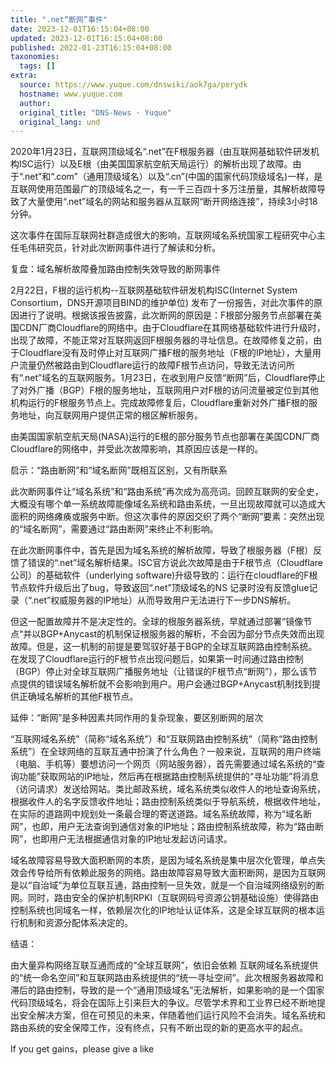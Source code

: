```yaml
---
title: ".net“断网”事件"
date: 2023-12-01T16:15:04+08:00
updated: 2023-12-01T16:15:04+08:00
published: 2022-01-23T16:15:04+08:00
taxonomies:
  tags: []
extra:
  source: https://www.yuque.com/dnswiki/aok7ga/perydk
  hostname: www.yuque.com
  author: 
  original_title: "DNS-News · Yuque"
  original_lang: und
---
```


2020年1月23日，互联网顶级域名“.net”在F根服务器（由互联网基础软件研发机构ISC运行）以及E根（由美国国家航空航天局运行）的解析出现了故障。由于“.net”和“.com”（通用顶级域名）以及“.cn”(中国的国家代码顶级域名)一样，是互联网使用范围最广的顶级域名之一，有一千三百四十多万注册量，其解析故障导致了大量使用“.net”域名的网站和服务器从互联网“断开网络连接”，持续3小时18分钟。  

这次事件在国际互联网社群造成很大的影响，互联网域名系统国家工程研究中心主任毛伟研究员，针对此次断网事件进行了解读和分析。  

  

复盘：域名解析故障叠加路由控制失效导致的断网事件  

2月22日，F根的运行机构--互联网基础软件研发机构ISC(Internet System Consortium，DNS开源项目BIND的维护单位) 发布了一份报告，对此次事件的原因进行了说明。根据该报告披露，此次断网的原因是：F根部分服务节点部署在美国CDN厂商Cloudflare的网络中。由于Cloudflare在其网络基础软件进行升级时，出现了故障，不能正常对互联网返回F根服务器的寻址信息。在故障修复之前，由于Cloudflare没有及时停止对互联网广播F根的服务地址（F根的IP地址），大量用户流量仍然被路由到Cloudflare运行的故障F根节点访问，导致无法访问所有“.net”域名的互联网服务。1月23日，在收到用户反馈“断网”后，Cloudflare停止了对外广播（BGP）F根的服务地址，互联网用户对F根的访问流量被定位到其他机构运行的F根服务节点上。完成故障修复后，Cloudflare重新对外广播F根的服务地址，向互联网用户提供正常的根区解析服务。  

由美国国家航空航天局(NASA)运行的E根的部分服务节点也部署在美国CDN厂商Cloudflare的网络中，并受此次故障影响，其原因应该是一样的。  

  

启示：“路由断网”和“域名断网”既相互区别，又有所联系  

此次断网事件让“域名系统”和“路由系统”再次成为高亮词。回顾互联网的安全史，大概没有哪个单一系统故障能像域名系统和路由系统，一旦出现故障就可以造成大面积的网络瘫痪或服务中断。但这次事件的原因交织了两个“断网”要素：突然出现的“域名断网”，需要通过“路由断网”来终止不利影响。  

在此次断网事件中，首先是因为域名系统的解析故障，导致了根服务器（F根）反馈了错误的“.net”域名解析结果。ISC官方说此次故障是由于F根节点（Cloudflare公司）的基础软件（underlying software)升级导致的：运行在cloudflare的F根节点软件升级后出了bug，导致返回“.net”顶级域名的NS 记录时没有反馈glue记录（“.net”权威服务器的IP地址）从而导致用户无法进行下一步DNS解析。  

但这一配置故障并不是决定性的。全球的根服务器系统，早就通过部署“镜像节点“并以BGP+Anycast的机制保证根服务器的解析，不会因为部分节点失效而出现故障。但是，这一机制的前提是要驾驭好基于BGP的全球互联网路由控制系统。在发现了Cloudflare运行的F根节点出现问题后，如果第一时间通过路由控制（BGP）停止对全球互联网广播服务地址（让错误的F根节点“断网”），那么该节点提供的错误域名解析就不会影响到用户。用户会通过BGP+Anycast机制找到提供正确域名解析的其他F根节点。  

  

延伸：“断网”是多种因素共同作用的复杂现象，要区别断网的层次  

“互联网域名系统”（简称“域名系统”）和“互联网路由控制系统”（简称“路由控制系统”）在全球网络的互联互通中扮演了什么角色？一般来说，互联网的用户终端（电脑、手机等）要想访问一个网页（网站服务器），首先需要通过域名系统的“查询功能”获取网站的IP地址，然后再在根据路由控制系统提供的“寻址功能”将消息（访问请求）发送给网站。类比邮政系统，域名系统类似收件人的地址查询系统，根据收件人的名字反馈收件地址；路由控制系统类似于导航系统，根据收件地址，在实际的道路网中规划处一条最合理的寄送道路。域名系统故障，称为“域名断网”，也即，用户无法查询到通信对象的IP地址；路由控制系统故障，称为“路由断网”，也即用户无法根据通信对象的IP地址发起访问请求。  

域名故障容易导致大面积断网的本质，是因为域名系统是集中层次化管理，单点失效会传导给所有依赖此服务的网络。路由故障容易导致大面积断网，是因为互联网是以“自治域”为单位互联互通，路由控制一旦失效，就是一个自治域网络级别的断网。同时，路由安全的保护机制RPKI（互联网码号资源公钥基础设施）使得路由控制系统也同域名一样，依赖层次化的IP地址认证体系，这是全球互联网的根本运行机制和资源分配体系决定的。  

  

结语：  

由大量异构网络互联互通而成的“全球互联网”，依旧会依赖 互联网域名系统提供的“统一命名空间”和互联网路由系统提供的“统一寻址空间”。此次根服务器故障和滞后的路由控制，导致的是一个“通用顶级域名”无法解析，如果影响的是一个国家代码顶级域名，将会在国际上引来巨大的争议。尽管学术界和工业界已经不断地提出安全解决方案，但在可预见的未来，伴随着他们运行风险不会消失。域名系统和路由系统的安全保障工作，没有终点，只有不断出现的新的更高水平的起点。  



If you get gains，please give a like
